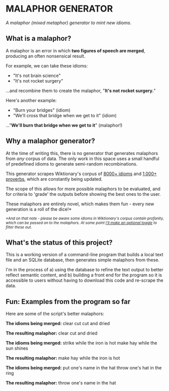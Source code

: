 # MALAPHOR GENERATOR

_A malaphor (mixed metaphor) generator to mint new idioms._

## What is a malaphor?
A malaphor is an error in which **two figures of speech are merged**, producing an often nonsensical result.

For example, we can take these idioms:
- "It's not brain science"
- "It's not rocket surgery"

...and recombine them to create the malaphor, "**It's not rocket surgery.**"

Here's another example:
- "Burn your bridges" (idiom)
- "We'll cross that bridge when we get to it" (idiom)

..."**We'll burn that bridge when we get to it**" (malaphor!)

## Why a malaphor generator?
At the time of writing this, there is no generator that generates malaphors from _any_ corpus of data. The only work in this space uses a small handful of predefined idioms to generate semi-random recombinations.

This generator scrapes Wiktionary's corpus of [8000+ idioms](https://en.wiktionary.org/wiki/Category:English_idioms) and [1,000+ proverbs](https://en.wiktionary.org/wiki/Category:English_proverbs), which are constantly being updated.

The scope of this allows for more possible malaphors to be evaluated, and for criteria to 'grade' the outputs before showing the best ones to the user.

These malaphors are entirely novel, which makes them fun - every new generation is a roll of the dice!*

<sub>_*And on that note - please be aware some idioms in Wiktionary's corpus contain profanity, which can be passed on to the malaphors. At some point [I'll make an optional toggle](https://github.com/rachel-meadows/malaphor/issues/8#issue-1028591792) to filter these out._</sub>


## What's the status of this project?
This is a working version of a command-line program that builds a local text file and an SQLite database, then generates simple malaphors from these.

I'm in the process of a) using the database to refine the text output to better reflect semantic content, and b) building a front end for the program so it is accessible to users without having to download this code and re-scrape the data.

## Fun: Examples from the program so far
Here are some of the script's better malaphors:

**The idioms being merged:**
    clear cut 
    cut and dried

**The resulting malaphor:**
    clear cut and dried

**The idioms being merged:**
    strike while the iron is hot 
    make hay while the sun shines

**The resulting malaphor:**
    make hay while the iron is hot

**The idioms being merged:**
    put one's name in the hat 
    throw one's hat in the ring

**The resulting malaphor:**
    throw one's name in the hat
